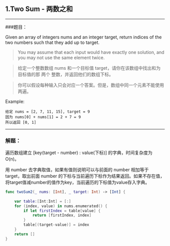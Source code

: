 ## 1.Two Sum - 两数之和

-------
###题目：

> 
Given an array of integers nums and an integer target, return indices of the two numbers such that they add up to target.

> You may assume that each input would have exactly one solution, and you may not use the same element twice.

> 给定一个整数数组 nums 和一个目标值 target，请你在该数组中找出和为目标值的那 两个 整数，并返回他们的数组下标。

> 你可以假设每种输入只会对应一个答案。但是，数组中同一个元素不能使用两遍。
> 
Example:
```
给定 nums = [2, 7, 11, 15], target = 9
因为 nums[0] + nums[1] = 2 + 7 = 9
所以返回 [0, 1]
```

-------

### 解题：
遍历数组建立 [key(target - number) : value(下标)] 的字典，时间复杂度为 O(n)。

用 number 去字典取值，如果有值则说明可以与前面的 number 相加等于 target，取出前面 number 的下标与当前遍历下标作为结果返回。如果不存在值，将target值减number的值作为key，当前遍历的下标值为value存入字典。

``` swift
func twoSum2(_ nums: [Int], _ target: Int) -> [Int] {
    
    var table:[Int:Int] = [:]
    for (index, value) in nums.enumerated() {
        if let firstIndex = table[value] {
            return [firstIndex, index]
        }
        table[(target-value)] = index
    }
    return []
}
```
